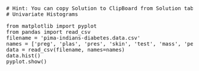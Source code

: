 <pre class="file" data-target="clipboard">
# Hint: You can copy Solution to ClipBoard from Solution tab in Step 2
# Univariate Histograms

from matplotlib import pyplot
from pandas import read_csv
filename = 'pima-indians-diabetes.data.csv'
names = ['preg', 'plas', 'pres', 'skin', 'test', 'mass', 'pedi', 'age', 'class']
data = read_csv(filename, names=names)
data.hist()
pyplot.show()

</pre>
